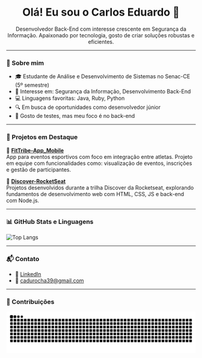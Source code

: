 <h1 align="center">Olá! Eu sou o Carlos Eduardo 👋</h1>

<p align="center">
  Desenvolvedor Back-End com interesse crescente em Segurança da Informação. 
  Apaixonado por tecnologia, gosto de criar soluções robustas e eficientes.  
</p>

---

### 💼 Sobre mim

- 🎓 Estudante de Análise e Desenvolvimento de Sistemas no Senac-CE (5º semestre)
- 🧠 Interesse em: Segurança da Informação, Desenvolvimento Back-End
- 💻 Linguagens favoritas: Java, Ruby, Python
- 🔍 Em busca de oportunidades como desenvolvedor júnior
- 🧪 Gosto de testes, mas meu foco é no back-end

---

### 🚀 Projetos em Destaque

🔹 [**FitTribe-App_Mobile**](https://github.com/carloseduardo-rocha/FitTribe-App_Mobile)  
App para eventos esportivos com foco em integração entre atletas. Projeto em equipe com funcionalidades como: visualização de eventos, inscrições e gestão de participantes.

🔹 [**Discover-RocketSeat**](https://github.com/carloseduardo-rocha/Discover-RocketSeat)  
Projetos desenvolvidos durante a trilha Discover da Rocketseat, explorando fundamentos de desenvolvimento web com HTML, CSS, JS e back-end com Node.js.

---

### 📊 GitHub Stats e Linguagens

![Top Langs](https://github-readme-stats.vercel.app/api/top-langs/?username=carloseduardo-rocha&layout=compact&theme=radical)

---

### 📬 Contato

- 🔗 [LinkedIn](https://www.linkedin.com/in/carlos-eduardo-408087230)  
- 📧 cadurocha39@gmail.com

---

### 🐍 Contribuições

![snake gif](https://github.com/carloseduardo-rocha/carloseduardo-rocha/blob/output/github-contribution-grid-snake.svg)
